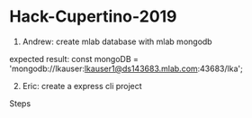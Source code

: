 # Hack-Cupertino-2019

1. Andrew: create mlab database with mlab mongodb

expected result: const mongoDB = 'mongodb://lkauser:lkauser1@ds143683.mlab.com:43683/lka';

2. Eric: create a express cli project

Steps
